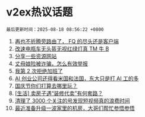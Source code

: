 # v2ex热议话题

`最后更新时间：2025-08-18 08:56:22 +0800`

1. [再也不折腾旁路由了， FQ 的尽头还是客户端](https://www.v2ex.com/t/1152993)
1. [改速电瓶车无头盔无视红绿灯真 TM 牛 B](https://www.v2ex.com/t/1152944)
1. [分享一些资源网站](https://www.v2ex.com/t/1152949)
1. [丈母娘险被诈骗，怎么有效举报](https://www.v2ex.com/t/1152978)
1. [我第 2 次拒绝加班了](https://www.v2ex.com/t/1153019)
1. [AI 创业公司还得看米国和法国，东大只是打 AI 工的多](https://www.v2ex.com/t/1152951)
1. [国庆节你们打算去哪里玩？](https://www.v2ex.com/t/1152962)
1. [[生活] 卖房子遇“装修代卖”有何套路？](https://www.v2ex.com/t/1152987)
1. [清理了 3000 个关注的号发现短视频真的浪费时间](https://www.v2ex.com/t/1152977)
1. [最近准备升级一波家里的机房，大哥们帮忙参悟参悟](https://www.v2ex.com/t/1152967)

